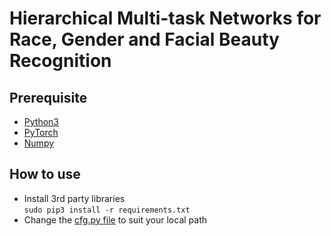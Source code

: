 # Hierarchical Multi-task Networks for Race, Gender and Facial Beauty Recognition

## Prerequisite
* [Python3](https://www.python.org/) 
* [PyTorch](http://pytorch.org/)
* [Numpy](http://www.numpy.org/)

## How to use
* Install 3rd party libraries   
    ``
    sudo pip3 install -r requirements.txt
    ``
* Change the [cfg.py file](./cfg.py) to suit your local path